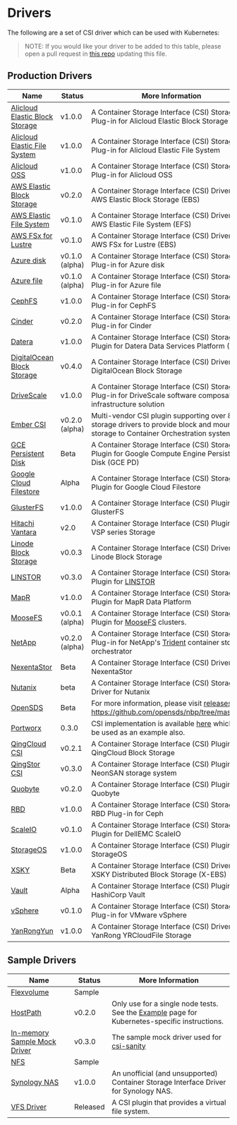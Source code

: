 # Drivers
The following are a set of CSI driver which can be used with Kubernetes:

> NOTE: If you would like your driver to be added to this table, please open a pull request in [this repo](https://github.com/kubernetes-csi/docs/pulls) updating this file.

## Production Drivers

Name | Status | More Information
-----|--------|-------
[Alicloud Elastic Block Storage](https://github.com/AliyunContainerService/csi-plugin) | v1.0.0 |A Container Storage Interface (CSI) Storage Plug-in for Alicloud Elastic Block Storage
[Alicloud Elastic File System](https://github.com/AliyunContainerService/csi-plugin)| v1.0.0 |A Container Storage Interface (CSI) Storage Plug-in for Alicloud Elastic File System
[Alicloud OSS](https://github.com/AliyunContainerService/csi-plugin)| v1.0.0 |A Container Storage Interface (CSI) Storage Plug-in for Alicloud OSS
[AWS Elastic Block Storage](https://github.com/kubernetes-sigs/aws-ebs-csi-driver) | v0.2.0 | A Container Storage Interface (CSI) Driver for AWS Elastic Block Storage (EBS)
[AWS Elastic File System](https://github.com/aws/aws-efs-csi-driver) | v0.1.0 | A Container Storage Interface (CSI) Driver for AWS Elastic File System (EFS)
[AWS FSx for Lustre](https://github.com/aws/aws-fsx-csi-driver) | v0.1.0 | A Container Storage Interface (CSI) Driver for AWS FSx for Lustre (EBS)
[Azure disk](https://github.com/andyzhangx/azuredisk-csi-driver)| v0.1.0 (alpha) |A Container Storage Interface (CSI) Storage Plug-in for Azure disk
[Azure file](https://github.com/andyzhangx/azurefile-csi-driver)| v0.1.0 (alpha) |A Container Storage Interface (CSI) Storage Plug-in for Azure file
[CephFS](https://github.com/ceph/ceph-csi)|v1.0.0|A Container Storage Interface (CSI) Storage Plug-in for CephFS
[Cinder](https://github.com/kubernetes/cloud-provider-openstack/tree/master/pkg/csi/cinder)|v0.2.0|A Container Storage Interface (CSI) Storage Plug-in for Cinder
[Datera](https://github.com/Datera/kubernetes-driver)|v1.0.0|A Container Storage Interface (CSI) Storage Plugin for Datera Data Services Platform (DSP)
[DigitalOcean Block Storage](https://github.com/digitalocean/csi-digitalocean) | v0.4.0 | A Container Storage Interface (CSI) Driver for DigitalOcean Block Storage
[DriveScale](https://github.com/DriveScale/k8s-plugins)|v1.0.0|A Container Storage Interface (CSI) Storage Plug-in for DriveScale software composable infrastructure solution
[Ember CSI](https://ember-csi.io) | v0.2.0 (alpha) | Multi-vendor CSI plugin supporting over 80 storage drivers to provide block and mount storage to Container Orchestration systems.
[GCE Persistent Disk](https://github.com/kubernetes-sigs/gcp-compute-persistent-disk-csi-driver)|Beta|A Container Storage Interface (CSI) Storage Plugin for Google Compute Engine Persistent Disk (GCE PD)
[Google Cloud Filestore](https://github.com/kubernetes-sigs/gcp-filestore-csi-driver)|Alpha|A Container Storage Interface (CSI) Storage Plugin for Google Cloud Filestore
[GlusterFS](https://github.com/gluster/gluster-csi-driver) | v1.0.0 | A Container Storage Interface (CSI) Plugin for GlusterFS
[Hitachi Vantara](https://knowledge.hitachivantara.com/Documents/Adapters_and_Drivers/Storage_Adapters_and_Drivers/Containers) | v2.0 | A Container Storage Interface (CSI) Plugin for VSP series Storage
[Linode Block Storage](https://github.com/linode/linode-blockstorage-csi-driver) | v0.0.3 | A Container Storage Interface (CSI) Driver for Linode Block Storage 
[LINSTOR](https://github.com/LINBIT/linstor-csi)|v0.3.0|A Container Storage Interface (CSI) Storage Plugin for [LINSTOR](https://www.linbit.com/en/linstor/)
[MapR](https://github.com/mapr/mapr-csi) | v1.0.0 | A Container Storage Interface (CSI) Storage Plugin for MapR Data Platform
[MooseFS](https://github.com/moosefs/moosefs-csi)|v0.0.1 (alpha)|A Container Storage Interface (CSI) Storage Plugin for [MooseFS](https://moosefs.com/) clusters.
[NetApp](https://github.com/NetApp/trident) | v0.2.0 (alpha) | A Container Storage Interface (CSI) Storage Plug-in for NetApp's [Trident](https://netapp-trident.readthedocs.io/) container storage orchestrator
[NexentaStor](https://github.com/Nexenta/nexentastor-csi-driver) | Beta | A Container Storage Interface (CSI) Driver for NexentaStor
[Nutanix](https://portal.nutanix.com/#/page/docs/details?targetId=CSI-Volume-Driver:CSI-Volume-Driver) | beta | A Container Storage Interface (CSI) Storage Driver for Nutanix
[OpenSDS](https://www.opensds.io/) | Beta | For more information, please visit [releases](https://github.com/opensds/nbp/releases) and https://github.com/opensds/nbp/tree/master/csi
[Portworx](https://portworx.com/) | 0.3.0 | CSI implementation is available [here](https://github.com/libopenstorage/openstorage/tree/master/csi) which can be used as an example also.
[QingCloud CSI](https://github.com/yunify/qingcloud-csi) | v0.2.1 | A Container Storage Interface (CSI) Plugin for QingCloud Block Storage
[QingStor CSI](https://github.com/yunify/qingstor-csi) | v0.3.0 | A Container Storage Interface (CSI) Plugin for NeonSAN storage system
[Quobyte](https://github.com/quobyte/quobyte-csi) | v0.2.0 | A Container Storage Interface (CSI) Plugin for Quobyte
[RBD](https://github.com/ceph/ceph-csi)|v1.0.0|A Container Storage Interface (CSI) Storage RBD Plug-in for Ceph
[ScaleIO](https://github.com/thecodeteam/csi-scaleio)|v0.1.0|A Container Storage Interface (CSI) Storage Plugin for DellEMC ScaleIO
[StorageOS](https://storageos.com/) | v1.0.0 | A Container Storage Interface (CSI) Plugin for StorageOS
[XSKY](https://www.xsky.com/en/) | Beta | A Container Storage Interface (CSI) Driver for XSKY Distributed Block Storage (X-EBS) 
[Vault](https://github.com/kubevault/csi-driver) | Alpha | A Container Storage Interface (CSI) Plugin for HashiCorp Vault
[vSphere](https://github.com/thecodeteam/csi-vsphere)|v0.1.0|A Container Storage Interface (CSI) Storage Plug-in for VMware vSphere
[YanRongYun](http://www.yanrongyun.com/) | v1.0.0 | A Container Storage Interface (CSI) Driver for YanRong YRCloudFile Storage 

## Sample Drivers
Name | Status | More Information
-----|--------|-------
[Flexvolume](https://github.com/kubernetes-csi/drivers/tree/master/pkg/flexadapter) | Sample |
[HostPath](https://github.com/kubernetes-csi/drivers/tree/master/pkg/hostpath) | v0.2.0 | Only use for a single node tests. See the [Example](Example.html) page for Kubernetes-specific instructions.
[In-memory Sample Mock Driver](https://github.com/kubernetes-csi/csi-test/tree/master/mock/service) | v0.3.0 | The sample mock driver used for [csi-sanity](https://github.com/kubernetes-csi/csi-test/tree/master/cmd/csi-sanity)
[NFS](https://github.com/kubernetes-csi/drivers/tree/master/pkg/nfs) | Sample |
[Synology NAS](https://github.com/jparklab/synology-csi) | v1.0.0 | An unofficial (and unsupported) Container Storage Interface Driver for Synology NAS.
[VFS Driver](https://github.com/thecodeteam/csi-vfs) | Released | A CSI plugin that provides a virtual file system.
